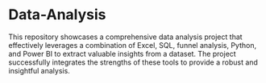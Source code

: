 # Data-Analysis
This repository showcases a comprehensive data analysis project that effectively leverages a combination of Excel, SQL, funnel analysis, Python, and Power BI to extract valuable insights from a dataset. The project successfully integrates the strengths of these tools to provide a robust and insightful analysis.
